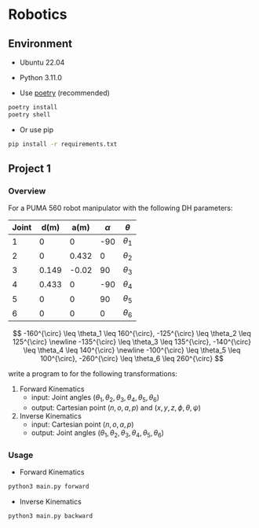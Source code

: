 # Robotics

## Environment

- Ubuntu 22.04
- Python 3.11.0

- Use [poetry](https://python-poetry.org/) (recommended)

```bash
poetry install
poetry shell
```

- Or use pip

```bash
pip install -r requirements.txt
```

## Project 1

### Overview

For a PUMA 560 robot manipulator with the following DH parameters:

| Joint | d(m)  | a(m)  | $\alpha$ | $\theta$   |
| ----- | ----- | ----- | -------- | ---------- |
| 1     | 0     | 0     | -90      | $\theta_1$ |
| 2     | 0     | 0.432 | 0        | $\theta_2$ |
| 3     | 0.149 | -0.02 | 90       | $\theta_3$ |
| 4     | 0.433 | 0     | -90      | $\theta_4$ |
| 5     | 0     | 0     | 90       | $\theta_5$ |
| 6     | 0     | 0     | 0        | $\theta_6$ |

$$
-160^{\circ} \leq \theta_1 \leq 160^{\circ}, -125^{\circ} \leq \theta_2 \leq 125^{\circ}
\newline
-135^{\circ} \leq \theta_3 \leq 135^{\circ}, -140^{\circ} \leq \theta_4 \leq 140^{\circ}
\newline
-100^{\circ} \leq \theta_5 \leq 100^{\circ}, -260^{\circ} \leq \theta_6 \leq 260^{\circ}
$$

write a program to for the following transformations:

1. Forward Kinematics
   - input: Joint angles $(\theta_1, \theta_2, \theta_3, \theta_4, \theta_5, \theta_6)$
   - output: Cartesian point $(n, o, a, p)$ and $(x ,y, z, \phi, \theta, \psi)$
2. Inverse Kinematics
   - input: Cartesian point $(n, o, a, p)$
   - output: Joint angles $(\theta_1, \theta_2, \theta_3, \theta_4, \theta_5, \theta_6)$

### Usage

- Forward Kinematics

```bash
python3 main.py forward
```

- Inverse Kinematics

```bash
python3 main.py backward
```
